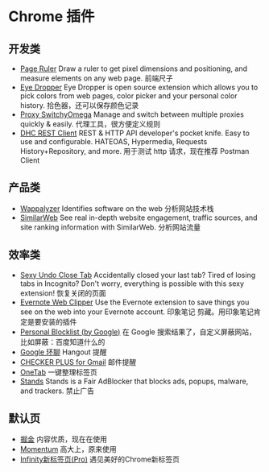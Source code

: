 # Chrome 插件

## 开发类

- [Page Ruler](https://chrome.google.com/webstore/detail/page-ruler/jlpkojjdgbllmedoapgfodplfhcbnbpn?hl=en-US) Draw a ruler to get pixel dimensions and positioning, and measure elements on any web page. 前端尺子
- [Eye Dropper](https://chrome.google.com/webstore/detail/eye-dropper/hmdcmlfkchdmnmnmheododdhjedfccka) Eye Dropper is open source extension which allows you to pick colors from web pages, color picker and your personal color history. 拾色器，还可以保存颜色记录
- [Proxy SwitchyOmega](https://chrome.google.com/webstore/detail/proxy-switchyomega/padekgcemlokbadohgkifijomclgjgif?hl=en-US) Manage and switch between multiple proxies quickly & easily. 代理工具，很方便定义规则
- [DHC REST Client](https://chrome.google.com/webstore/detail/dhc-rest-client/aejoelaoggembcahagimdiliamlcdmfm?hl=en-US) REST & HTTP API developer's pocket knife. Easy to use and configurable. HATEOAS, Hypermedia, Requests History+Repository, and more. 用于测试 http 请求，现在推荐 Postman Client

## 产品类

- [Wappalyzer](https://chrome.google.com/webstore/detail/wappalyzer/gppongmhjkpfnbhagpmjfkannfbllamg?hl=en-US) Identifies software on the web 分析网站技术栈
- [SimilarWeb](https://chrome.google.com/webstore/detail/similarweb-site-traffic-s/hoklmmgfnpapgjgcpechhaamimifchmp?hl=en-US) See real in-depth website engagement, traffic sources, and site ranking information with SimilarWeb. 分析网站流量

## 效率类

- [Sexy Undo Close Tab](https://chrome.google.com/webstore/detail/sexy-undo-close-tab/bcennaiejdjpomgmmohhpgnjlmpcjmbg?hl=en-US) Accidentally closed your last tab? Tired of losing tabs in Incognito? Don't worry, everything is possible with this sexy extension! 恢复关闭的页面
- [Evernote Web Clipper](https://chrome.google.com/webstore/detail/evernote-web-clipper/pioclpoplcdbaefihamjohnefbikjilc?hl=en-US) Use the Evernote extension to save things you see on the web into your Evernote account. 印象笔记 剪藏。用印象笔记肯定是要安装的插件
- [Personal Blocklist (by Google)](https://chrome.google.com/webstore/detail/personal-blocklist-by-goo/nolijncfnkgaikbjbdaogikpmpbdcdef/related) 在 Google 搜索结果了，自定义屏蔽网站，比如屏蔽：百度知道什么的
- [Google 环聊](https://chrome.google.com/webstore/detail/google-hangouts/nckgahadagoaajjgafhacjanaoiihapd) Hangout 提醒
- [CHECKER PLUS for Gmail](https://jasonsavard.com/zh-CN/?ref=homepage_url&ext=gmail) 邮件提醒
- [OneTab](https://chrome.google.com/webstore/detail/onetab/chphlpgkkbolifaimnlloiipkdnihall) 一键整理标签页
- [Stands](https://www.standsapp.org/) Stands is a Fair AdBlocker that blocks ads, popups, malware, and trackers. 禁止广告

## 默认页

- [掘金](https://chrome.google.com/webstore/detail/%E6%8E%98%E9%87%91/lecdifefmmfjnjjinhaennhdlmcaeeeb) 内容优质，现在在使用
- [Momentum](https://chrome.google.com/webstore/detail/momentum/laookkfknpbbblfpciffpaejjkokdgca) 高大上，原来使用
- [Infinity新标签页(Pro)](https://chrome.google.com/webstore/detail/infinity-new-tab-pro/nnnkddnnlpamobajfibfdgfnbcnkgngh?utm_source=chrome-ntp-icon) 遇见美好的Chrome新标签页
